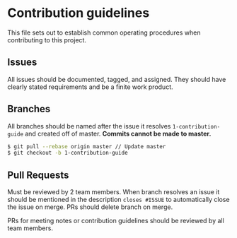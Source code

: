 # Contribution guidelines

This file sets out to establish common operating procedures when contributing to this project.

## Issues

All issues should be documented, tagged, and assigned. They should have clearly stated requirements and be a finite work product.

## Branches

All branches should be named after the issue it resolves `1-contribution-guide` and created off of master.
**Commits cannot be made to master.**

```bash
$ git pull --rebase origin master // Update master
$ git checkout -b 1-contribution-guide
```

## Pull Requests

Must be reviewed by 2 team members. When branch resolves an issue it should be mentioned in the description `closes #ISSUE` to automatically close the issue on merge. PRs should delete branch on merge.

PRs for meeting notes or contribution guidelines should be reviewed by all team members.
